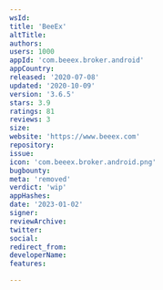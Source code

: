 ```yaml
---
wsId: 
title: 'BeeEx'
altTitle: 
authors: 
users: 1000
appId: 'com.beeex.broker.android'
appCountry: 
released: '2020-07-08'
updated: '2020-10-09'
version: '3.6.5'
stars: 3.9
ratings: 81
reviews: 3
size: 
website: 'https://www.beeex.com'
repository: 
issue: 
icon: 'com.beeex.broker.android.png'
bugbounty: 
meta: 'removed'
verdict: 'wip'
appHashes: 
date: '2023-01-02'
signer: 
reviewArchive: 
twitter: 
social: 
redirect_from: 
developerName: 
features: 

---
```


